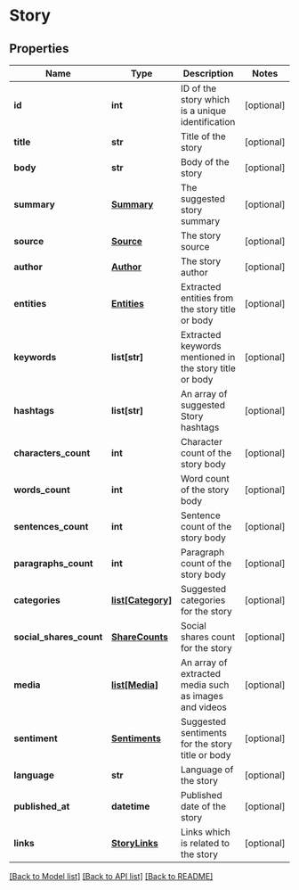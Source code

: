 # Story

## Properties
Name | Type | Description | Notes
------------ | ------------- | ------------- | -------------
**id** | **int** | ID of the story which is a unique identification | [optional] 
**title** | **str** | Title of the story | [optional] 
**body** | **str** | Body of the story | [optional] 
**summary** | [**Summary**](Summary.md) | The suggested story summary | [optional] 
**source** | [**Source**](Source.md) | The story source | [optional] 
**author** | [**Author**](Author.md) | The story author | [optional] 
**entities** | [**Entities**](Entities.md) | Extracted entities from the story title or body | [optional] 
**keywords** | **list[str]** | Extracted keywords mentioned in the story title or body | [optional] 
**hashtags** | **list[str]** | An array of suggested Story hashtags | [optional] 
**characters_count** | **int** | Character count of the story body | [optional] 
**words_count** | **int** | Word count of the story body | [optional] 
**sentences_count** | **int** | Sentence count of the story body | [optional] 
**paragraphs_count** | **int** | Paragraph count of the story body | [optional] 
**categories** | [**list[Category]**](Category.md) | Suggested categories for the story | [optional] 
**social_shares_count** | [**ShareCounts**](ShareCounts.md) | Social shares count for the story | [optional] 
**media** | [**list[Media]**](Media.md) | An array of extracted media such as images and videos | [optional] 
**sentiment** | [**Sentiments**](Sentiments.md) | Suggested sentiments for the story title or body | [optional] 
**language** | **str** | Language of the story | [optional] 
**published_at** | **datetime** | Published date of the story | [optional] 
**links** | [**StoryLinks**](StoryLinks.md) | Links which is related to the story | [optional] 

[[Back to Model list]](../README.rst#documentation-for-models) [[Back to API list]](../README.rst#documentation-for-api-endpoints) [[Back to README]](../README.rst)


